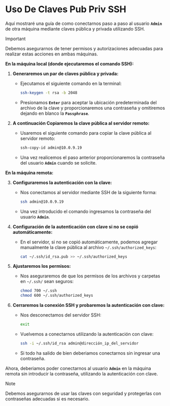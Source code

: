 # Uso De Claves Pub Priv SSH

Aquí mostraré una guía de como conectarnos paso a paso al usuario **`Admin`** de otra máquina mediante claves pública y privada utilizando SSH. 

> [!IMPORTANT]
> Debemos asegurarnos de tener permisos y autorizaciones adecuadas para realizar estas acciones en ambas máquinas.

**En la máquina local (donde ejecutaremos el comando SSH):**

1. **Generaremos un par de claves pública y privada:**
   - Ejecutamos el siguiente comando en la terminal:
     ```bash
     ssh-keygen -t rsa -b 2048
     ```
   - Presionamos **`Enter`** para aceptar la ubicación predeterminada del archivo de la clave y proporcionaremos una contraseña y omitiremos dejando en blanco la **`Passphrase`**.

2. **A continuación Copiaremos la clave pública al servidor remoto:**
   - Usaremos el siguiente comando para copiar la clave pública al servidor remoto:
     ```bash
     ssh-copy-id admin@10.0.9.19
     ```
   - Una vez realicemos el paso anterior proporcionaremos la contraseña del usuario **`Admin`** cuando se solicite.

**En la máquina remota:**

3. **Configuraremos la autenticación con la clave:**
   - Nos conectamos al servidor mediante SSH de la siguiente forma:
     ```bash
     ssh admin@10.0.9.19
     ```
   - Una vez introducido el comando ingresamos la contraseña del usuario **`Admin`**.

4. **Configuración de la autenticación con clave si no se copió automáticamente:**
   - En el servidor, si no se copió automáticamente, podemos agregar manualmente la clave pública al archivo `~/.ssh/authorized_keys`:
     ```bash
     cat ~/.ssh/id_rsa.pub >> ~/.ssh/authorized_keys
     ```

5. **Ajustaremos los permisos:**
   - Nos aseguraremos de que los permisos de los archivos y carpetas en `~/.ssh/` sean seguros:
     ```bash
     chmod 700 ~/.ssh
     chmod 600 ~/.ssh/authorized_keys
     ```

6. **Cerraremos la conexión SSH y probaremos la autenticación con clave:**
   - Nos desconectamos del servidor SSH:
     ```bash
     exit
     ```
   - Vuelvemos a conectarnos utilizando la autenticación con clave:
     ```bash
     ssh -i ~/.ssh/id_rsa admin@dirección_ip_del_servidor
     ```
   - Si todo ha salido de bien deberiamos conectarnos sin ingresar una contraseña.

Ahora, deberiamos poder conectarnos al usuario **`Admin`** en la máquina remota sin introducir la contraseña, utilizando la autenticación con clave. 

> [!NOTE]
> Debemos asegurarnos de usar las claves con seguridad y protegerlas con contraseñas adecuadas si es necesario.